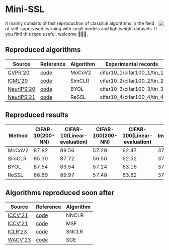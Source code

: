 # Mini-SSL

<picture>
  <source
    srcset="https://github-readme-stats.vercel.app/api?username=pc-cp&show_icons=true&icon_color=CE1D2D&text_color=718096&hide_title=true&theme=dark"
    media="(prefers-color-scheme: dark)"
  />
  <source
    srcset="https://github-readme-stats.vercel.app/api?username=pc-cp&show_icons=true&icon_color=CE1D2D&text_color=718096&hide_title=true"
    media="(prefers-color-scheme: light), (prefers-color-scheme: no-preference)"
  />
  <img align="right" src="https://github-readme-stats.vercel.app/api?username=pc-cp&show_icons=true&icon_color=CE1D2D&text_color=718096&hide_title=true" />
</picture>

It mainly consists of fast reproduction of classical algorithms in the field of self-supervised learning with small models and lightweight datasets. If you find this repo useful, welcome 🌟🌟🌟.


## Reproduced algorithms
| Source                                          | Reference                                                                     | Algorithm | Experimental records       | Checkpoint                                                                                           |
|-------------------------------------------------|-------------------------------------------------------------------------------|-----------|----------------------------|------------------------------------------------------------------------------------------------------|
| [CVPR'20](https://arxiv.org/abs/1911.05722)     | [code](https://github.com/facebookresearch/moco)                              | MoCoV2    | cifar10_1/cifar100_1/tin_1 | [link-moco](https://drive.google.com/drive/folders/17tcUy1nWO4_KwTVWV-bwNo0gw59CHe_X?usp=share_link) |
| [ICML'20](https://arxiv.org/abs/2002.05709)     | [code](https://github.com/google-research/simclr)                             | SimCLR    | cifar10_2/cifar100_2/tin_2 | [link-simclr](https://drive.google.com/drive/folders/1fWiCbx30UDUmmnNxXArf32LCem1PCmT-?usp=sharing)  |
| [NeurIPS'20](https://arxiv.org/abs/2006.07733)  | [code](https://github.com/google-deepmind/deepmind-research/tree/master/byol) | BYOL      | cifar10_3/cifar100_3/tin_3 | [link-byol](https://drive.google.com/drive/folders/11Rq_hBn3Ce3wcLOHxjwr3ZHKrXMaX7tX?usp=sharing)    |
| [NeurIPS'21](https://arxiv.org/abs/2107.09282)  | [code](https://github.com/mingkai-zheng/ReSSL)                                | ReSSL     | cifar10_4/cifar100_4/tin_4 | [link-ressl](https://drive.google.com/drive/folders/1v_fkA1V05G79bHwC_EmUrChbTfqKGmqx?usp=sharing)   |

## Reproduced results
| Method | CIFAR-10(200-NN) | CIFAR-10(Linear-evaluation) | CIFAR-100(200-NN) | CIFAR-100(Linear-evaluation) | Tiny-ImageNet(200-NN) | Tiny-ImageNet(Linear-evaluation) | 
|--------|------------------|-----------------------------|-------------------|------------------------------|-----------------------|----------------------------------|
| MoCoV2 | 87.82            | 89.56                       | 57.29             | 62.47                        | 37.77                 | 46.38                            |
| SimCLR | 85.30            | 87.72                       | 56.50             | 62.52                        | 37.16                 | 45.71                            |
| BYOL   | 87.54            | 89.54                       | 57.24             | 63.16                        | 37.65                 | 45.29                            |
| ReSSL  | 88.89            | 89.97                       | 57.48             | 63.82                        | 37.14                 | 46.38                            |

## Algorithms reproduced soon after
| Source                                         | Reference                                                                      | Algorithm |
|------------------------------------------------|--------------------------------------------------------------------------------|-----------|
| [ICCV'21](https://arxiv.org/abs/2104.14548)    | [code](https://docs.lightly.ai/self-supervised-learning/examples/nnclr.html)   | NNCLR     |
| [ICCV'21](https://arxiv.org/abs/2105.07269)    | [code](https://github.com/UMBCvision/MSF)                                      | MSF       |
| [ICLR'23](https://arxiv.org/abs/2303.17142)    | [code](https://github.com/ChongjianGE/SNCLR)                                   | SNCLR     |
| [WACV'23](https://arxiv.org/abs/2111.14585)    | [code](https://github.com/CEA-LIST/SCE)                                        | SCE       |